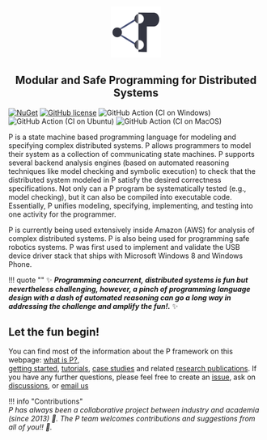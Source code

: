 <style>
  .md-typeset h1,
  .md-content__button {
    display: none;
  }
</style>

<div align="center">
  <img src="icon.png" width="20%">
  <h2>Modular and Safe Programming for Distributed Systems</h2>
</div>

[![NuGet](https://img.shields.io/nuget/v/p.svg)](https://www.nuget.org/packages/P/)
[![GitHub license](https://img.shields.io/badge/license-MIT-blue.svg)](https://raw.githubusercontent.com/p-org/P/master/LICENSE.txt)
![GitHub Action (CI on Windows)](https://github.com/p-org/P/workflows/CI%20on%20Windows/badge.svg)
![GitHub Action (CI on Ubuntu)](https://github.com/p-org/P/workflows/CI%20on%20Ubuntu/badge.svg)
![GitHub Action (CI on MacOS)](https://github.com/p-org/P/workflows/CI%20on%20MacOS/badge.svg)

P is a state machine based programming language for modeling and specifying complex
distributed systems. P allows programmers to model their system as a collection of
communicating state machines. P supports several backend analysis engines
(based on automated reasoning techniques like model
checking and symbolic execution) to check that the distributed system modeled in P
satisfy the desired correctness specifications. Not only can a P program be systematically
tested (e.g., model checking), but it can also be compiled into executable code.
Essentially, P unifies modeling, specifying, implementing, and testing into one activity for the
programmer.

P is currently being used extensively inside Amazon (AWS) for analysis of
complex distributed systems. P is also being used for programming safe robotics systems. P
was first used to implement and validate the USB device driver stack that ships with
Microsoft Windows 8 and Windows Phone.

!!! quote ""
    :sparkles: **_Programming concurrent, distributed systems is fun but nevertheless challenging, however, a pinch of programming language design with a dash of automated reasoning can go a long way in addressing the challenge and amplify the fun!._** :sparkles:


## Let the fun begin!

You can find most of the information about the P framework on this webpage:
[what is P?](whatisP.md),  
[getting started](getstarted/install.md), [tutorials](tutsoutline.md),
[case studies](casestudies.md) and related [research publications](publications.md). If
you have any further questions, please feel free to create an
[issue](https://github.com/p-org/P/issues), ask on
[discussions](https://github.com/p-org/P/discussions), or
[email us](mailto:ankushdesai@gmail.com)

!!! info "Contributions"  
    _P has always been a collaborative project between industry and academia (since 2013)
    :drum:. The P team welcomes contributions and suggestions from all of you!! :punch:._

